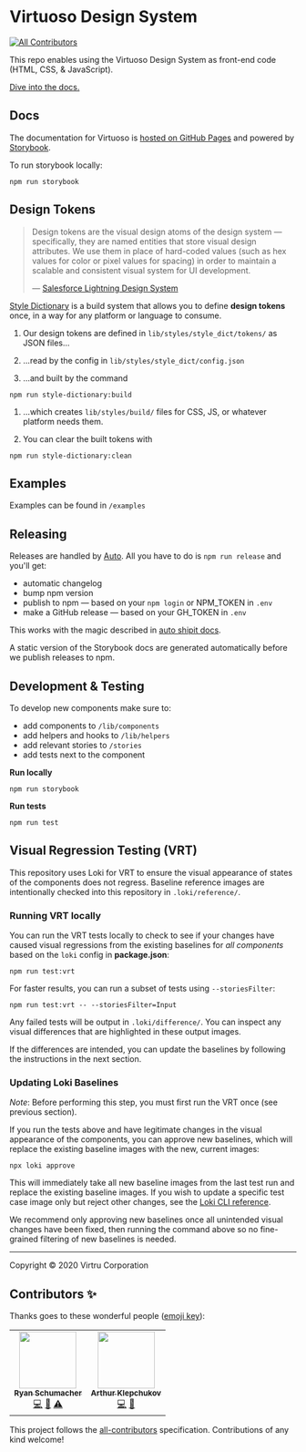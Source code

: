 # Virtuoso Design System
<!-- ALL-CONTRIBUTORS-BADGE:START - Do not remove or modify this section -->
[![All Contributors](https://img.shields.io/badge/all_contributors-2-orange.svg?style=flat-square)](#contributors-)
<!-- ALL-CONTRIBUTORS-BADGE:END -->

This repo enables using the Virtuoso Design System as front-end code (HTML, CSS, & JavaScript).

[Dive into the docs.](https://avkvirtru.github.io/virtuoso-design-system/)

## Docs

The documentation for Virtuoso is [hosted on GitHub Pages](https://avkvirtru.github.io/virtuoso-design-system/) and powered by [Storybook](https://storybook.js.org). 

To run storybook locally:

```shell
npm run storybook
```





## Design Tokens

> Design tokens are the visual design atoms of the design system — specifically, they are named entities that store visual design attributes. We use them in place of hard-coded values (such as hex values for color or pixel values for spacing) in order to maintain a scalable and consistent visual system for UI development.
>
> — [Salesforce Lightning Design System](https://www.lightningdesignsystem.com/design-tokens/)

[Style Dictionary](https://amzn.github.io/style-dictionary/#/) is a build system that allows you to define **design tokens** once, in a way for any platform or language to consume. 

1. Our design tokens are defined in `lib/styles/style_dict/tokens/` as JSON files…

1. …read by the config in `lib/styles/style_dict/config.json`

1. …and built by the command 
```shell
npm run style-dictionary:build
```

1. …which creates `lib/styles/build/` files for CSS, JS, or whatever platform needs them.

1. You can clear the built tokens with 
```shell
npm run style-dictionary:clean
```





## Examples

Examples can be found in `/examples`





## Releasing

Releases are handled by [Auto](https://intuit.github.io/auto/). All you have to do is `npm run release` and you'll get:

* automatic changelog
* bump npm version
* publish to npm — based on your `npm login` or NPM_TOKEN in `.env`
* make a GitHub release — based on your GH_TOKEN in `.env`

This works with the magic described in [auto shipit docs](https://intuit.github.io/auto/docs/generated/shipit).

A static version of the Storybook docs are generated automatically before we publish releases to npm. 





## Development &  Testing

To develop new components make sure to:

- add components to `/lib/components`
- add helpers and hooks to `/lib/helpers`
- add relevant stories to `/stories`
- add tests next to the component

**Run locally**

```shell
npm run storybook
```

**Run tests**

```shell
npm run test
```





## Visual Regression Testing (VRT)

This repository uses Loki for VRT to ensure the visual appearance of states of the components does not regress. Baseline reference images are intentionally checked into this repository in `.loki/reference/`.

### Running VRT locally

You can run the VRT tests locally to check to see if your changes have caused visual regressions from the existing baselines for *all components* based on the `loki` config in **package.json**:

```shell
npm run test:vrt
```

For faster results, you can run a subset of tests using `--storiesFilter`: 

```shell
npm run test:vrt -- --storiesFilter=Input
```

Any failed tests will be output in `.loki/difference/`. You can inspect any visual differences that are highlighted in these output images.

If the differences are intended, you can update the baselines by following the instructions in the next section.

### Updating Loki Baselines

_Note_: Before performing this step, you must first run the VRT once (see previous section).

If you run the tests above and have legitimate changes in the visual appearance of the components, you can approve new baselines, which will replace the existing baseline images with the new, current images:

```shell
npx loki approve
```

This will immediately take all new baseline images from the last test run and replace the existing baseline images. If you wish to update a specific test case image only but reject other changes, see the [Loki CLI reference](https://loki.js.org/command-line-arguments.html).

We recommend only approving new baselines once all unintended visual changes have been fixed, then running the command above so no fine-grained filtering of new baselines is needed.

---

Copyright © 2020 Virtru Corporation

## Contributors ✨

Thanks goes to these wonderful people ([emoji key](https://allcontributors.org/docs/en/emoji-key)):

<!-- ALL-CONTRIBUTORS-LIST:START - Do not remove or modify this section -->
<!-- prettier-ignore-start -->
<!-- markdownlint-disable -->
<table>
  <tr>
    <td align="center"><a href="https://linkedin.com/in/jrschumacher"><img src="https://avatars1.githubusercontent.com/u/46549?v=4?s=100" width="100px;" alt=""/><br /><sub><b>Ryan Schumacher</b></sub></a><br /><a href="https://github.com/virtru/virtuoso-design-system/commits?author=jrschumacher" title="Code">💻</a> <a href="https://github.com/virtru/virtuoso-design-system/commits?author=jrschumacher" title="Documentation">📖</a> <a href="https://github.com/virtru/virtuoso-design-system/commits?author=jrschumacher" title="Tests">⚠️</a></td>
    <td align="center"><a href="https://avk.github.io/"><img src="https://avatars0.githubusercontent.com/u/44370126?v=4?s=100" width="100px;" alt=""/><br /><sub><b>Arthur Klepchukov</b></sub></a><br /><a href="https://github.com/virtru/virtuoso-design-system/commits?author=avkvirtru" title="Code">💻</a> <a href="https://github.com/virtru/virtuoso-design-system/commits?author=avkvirtru" title="Documentation">📖</a></td>
  </tr>
</table>

<!-- markdownlint-enable -->
<!-- prettier-ignore-end -->
<!-- ALL-CONTRIBUTORS-LIST:END -->

This project follows the [all-contributors](https://github.com/all-contributors/all-contributors) specification. Contributions of any kind welcome!